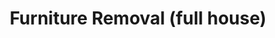 ---
layout: child_layout/cargo_categories_category
title: Furniture Removal (full house)
permalink: /cargo-categories/furniture-removal/furniture-removal-full-house/
hero: /assets/img/content/hero/fullsize/furniture-removal-full-house.jpg
hero_classes: is-fullscreen
side_nav_id: 3
content_type: cargo_item
---